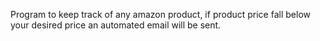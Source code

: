 Program to keep track of any amazon product,
if product price fall below your desired price an automated email will be sent.
